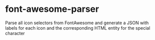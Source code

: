# font-awesome-parser
Parse all icon selectors from FontAwesome and generate a JSON with labels for each icon and the corresponding HTML entity for the special character
